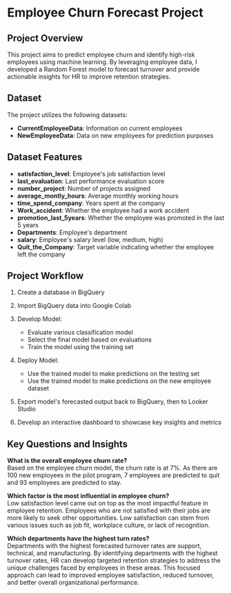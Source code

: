 # Employee Churn Forecast Project

## Project Overview
This project aims to predict employee churn and identify high-risk employees using machine learning. By leveraging employee data, I developed a Random Forest model to forecast turnover and provide actionable insights for HR to improve retention strategies.

## Dataset
The project utilizes the following datasets:
- **CurrentEmployeeData**: Information on current employees
- **NewEmployeeData**: Data on new employees for prediction purposes

## Dataset Features
- **satisfaction_level**: Employee's job satisfaction level
- **last_evaluation**: Last performance evaluation score
- **number_project**: Number of projects assigned
- **average_montly_hours**: Average monthly working hours
- **time_spend_company**: Years spent at the company
- **Work_accident**: Whether the employee had a work accident
- **promotion_last_5years**: Whether the employee was promoted in the last 5 years
- **Departments**: Employee's department
- **salary**: Employee's salary level (low, medium, high)
- **Quit_the_Company**: Target variable indicating whether the employee left the company

## Project Workflow
1. Create a database in BigQuery
2. Import BigQuery data into Google Colab
3. Develop Model:
   - Evaluate various classification model
   - Select the final model based on evaluations
   - Train the model using the training set

4. Deploy Model:
   - Use the trained model to make predictions on the testing set
   - Use the trained model to make predictions on the new employee dataset
5. Export model's forecasted output back to BigQuery, then to Looker Studio
6. Develop an interactive dashboard to showcase key insights and metrics

## Key Questions and Insights
**What is the overall employee churn rate?** <br>
Based on the employee churn model, the churn rate is at 7%. As there are 100 new employees in the pilot program, 7 employees are predicted to quit and 93 employees are predicted to stay. 

**Which factor is the most influential in employee churn?** <br>
Low satisfaction level came out on top as the most impactful feature in employee retention. Employees who are not satisfied with their jobs are more likely to seek other opportunities. Low satisfaction can stem from various issues such as job fit, workplace culture, or lack of recognition. 

**Which departments have the highest turn rates?** <br>
Departments with the highest forecasted turnover rates are support, technical, and manufacturing. By identifying departments with the highest turnover rates, HR can develop targeted retention strategies to address the unique challenges faced by employees in these areas. This focused approach can lead to improved employee satisfaction, reduced turnover, and better overall organizational performance.









